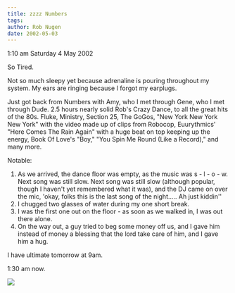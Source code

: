 ```yaml
---
title: zzzz Numbers
tags: 
author: Rob Nugen
date: 2002-05-03
---
```


<p class=date>1:10 am Saturday 4 May 2002</p>

<p>So Tired.</p>

<p>Not so much sleepy yet because adrenaline is pouring throughout my
system.  My ears are ringing because I forgot my earplugs.</p>
 
<p>Just got back from Numbers with Amy, who I met through Gene, who I
met through Dude.  2.5 hours nearly solid Rob's Crazy Dance, to all the
great hits of the 80s.  Fluke, Ministry, Section 25, The GoGos, "New
York New York New York" with the video made up of clips from Robocop,
Euurythmics' "Here Comes The Rain Again" with a huge beat on top
keeping up the energy, Book Of Love's "Boy," "You Spin Me Round (Like a
Record)," and many more.</p>

<p>Notable:</p>

<p><ol><li>As we arrived, the dance floor was empty, as the music was s
- l - o - w.  Next song was still slow.  Next song was still slow
(although popular, though I haven't yet remembered what it was), and
the DJ came on over the mic, 'okay, folks this is the last song of the
night.....    Ah just kiddin''</li>
<li>I chugged two glasses of water during my one short break.</li>
<li>I was the first one out on the floor - as soon as we walked in, I
was out there alone.</li>
<li>On the way out, a guy tried to beg some money off us, and I gave
him instead of money a blessing that the lord take care of him, and I
gave him a hug.</li></ol></p>

<p>I have ultimate tomorrow at 9am.</p>

<p>1:30 am now.</p>

<p><img src="/images/rob/wL-ROB.gif"/></p>
